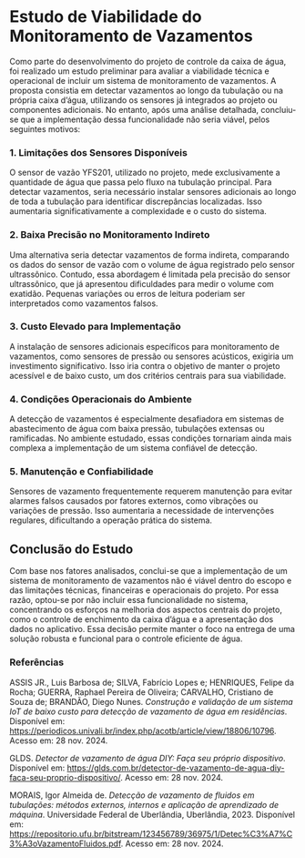# Estudo de Viabilidade do Monitoramento de Vazamentos

Como parte do desenvolvimento do projeto de controle da caixa de água, foi realizado um estudo preliminar para avaliar a 
viabilidade técnica e operacional de incluir um sistema de monitoramento de vazamentos. A proposta consistia em detectar 
vazamentos ao longo da tubulação ou na própria caixa d’água, utilizando os sensores já integrados ao projeto ou componentes 
adicionais. No entanto, após uma análise detalhada, concluiu-se que a implementação dessa funcionalidade não seria viável, pelos 
seguintes motivos:

### 1. Limitações dos Sensores Disponíveis
O sensor de vazão YFS201, utilizado no projeto, mede exclusivamente a quantidade de água que passa pelo fluxo na tubulação principal. 
Para detectar vazamentos, seria necessário instalar sensores adicionais ao longo de toda a tubulação para identificar discrepâncias 
localizadas. Isso aumentaria significativamente a complexidade e o custo do sistema.

### 2. Baixa Precisão no Monitoramento Indireto  
Uma alternativa seria detectar vazamentos de forma indireta, comparando os dados do sensor de vazão com o volume de água registrado 
pelo sensor ultrassônico. Contudo, essa abordagem é limitada pela precisão do sensor ultrassônico, que já apresentou dificuldades para 
medir o volume com exatidão. Pequenas variações ou erros de leitura poderiam ser interpretados como vazamentos falsos.

### 3. Custo Elevado para Implementação  
A instalação de sensores adicionais específicos para monitoramento de vazamentos, como sensores de pressão ou sensores acústicos, 
exigiria um investimento significativo. Isso iria contra o objetivo de manter o projeto acessível e de baixo custo, um dos critérios 
centrais para sua viabilidade.

### 4. Condições Operacionais do Ambiente  
A detecção de vazamentos é especialmente desafiadora em sistemas de abastecimento de água com baixa pressão, tubulações extensas 
ou ramificadas. No ambiente estudado, essas condições tornariam ainda mais complexa a implementação de um sistema confiável de detecção.

### 5. Manutenção e Confiabilidade 
Sensores de vazamento frequentemente requerem manutenção para evitar alarmes falsos causados por fatores externos, como vibrações 
ou variações de pressão. Isso aumentaria a necessidade de intervenções regulares, dificultando a operação prática do sistema.

## Conclusão do Estudo 

Com base nos fatores analisados, conclui-se que a implementação de um sistema de monitoramento de vazamentos não é viável 
dentro do escopo e das limitações técnicas, financeiras e operacionais do projeto. Por essa razão, optou-se por não incluir 
essa funcionalidade no sistema, concentrando os esforços na melhoria dos aspectos centrais do projeto, como o controle de enchimento 
da caixa d’água e a apresentação dos dados no aplicativo. Essa decisão permite manter o foco na entrega de uma solução robusta e 
funcional para o controle eficiente de água.

### Referências

ASSIS JR., Luis Barbosa de; SILVA, Fabrício Lopes e; HENRIQUES, Felipe da Rocha; GUERRA, Raphael Pereira de Oliveira; CARVALHO, Cristiano de Souza de; BRANDÃO, Diego Nunes. *Construção e validação de um sistema IoT de baixo custo para detecção de vazamento de água em residências*. Disponível em: https://periodicos.univali.br/index.php/acotb/article/view/18806/10796. Acesso em: 28 nov. 2024.

GLDS. *Detector de vazamento de água DIY: Faça seu próprio dispositivo*. Disponível em: https://glds.com.br/detector-de-vazamento-de-agua-diy-faca-seu-proprio-dispositivo/. Acesso em: 28 nov. 2024.

MORAIS, Igor Almeida de. *Detecção de vazamento de fluidos em tubulações: métodos externos, internos e aplicação de aprendizado de máquina*. Universidade Federal de Uberlândia, Uberlândia, 2023. Disponível em: https://repositorio.ufu.br/bitstream/123456789/36975/1/Detec%C3%A7%C3%A3oVazamentoFluidos.pdf. Acesso em: 28 nov. 2024.
